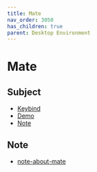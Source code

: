```yaml
---
title: Mate
nav_order: 3050
has_children: true
parent: Desktop Environment
---
```



# Mate


## Subject

* [Keybind](https://samwhelp.github.io/ezarcher-adjustment/read/master/desktop_environment/mate/keybind.html)
* [Demo](https://samwhelp.github.io/ezarcher-adjustment/read/master/desktop_environment/mate/demo.html)
* [Note](#note)


## Note

* [note-about-mate](https://github.com/samwhelp/note-about-mate/tree/gh-pages/_demo)
